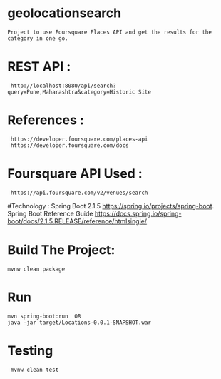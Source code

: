 # geolocationsearch

	Project to use Foursquare Places API and get the results for the category in one go.

# REST API :
	 http://localhost:8080/api/search?query=Pune,Maharashtra&category=Historic Site
	
# References :
	 https://developer.foursquare.com/places-api
	 https://developer.foursquare.com/docs
	 
# Foursquare API Used :
     https://api.foursquare.com/v2/venues/search 

#Technology :
	Spring Boot 2.1.5 https://spring.io/projects/spring-boot.
	Spring Boot Reference Guide https://docs.spring.io/spring-boot/docs/2.1.5.RELEASE/reference/htmlsingle/
	
# Build The Project:
 	mvnw clean package
 	
# Run
	mvn spring-boot:run  OR 
	java -jar target/Locations-0.0.1-SNAPSHOT.war 

# Testing
	 mvnw clean test 
	
